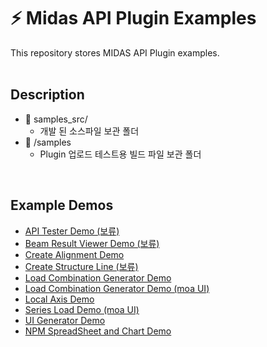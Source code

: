 # ⚡ Midas API Plugin Examples
This repository stores MIDAS API Plugin examples.
<br /><br />

## Description
- 📁 samples_src/
  - 개발 된 소스파일 보관 폴더
- 📁 /samples
  - Plugin 업로드 테스트용 빌드 파일 보관 폴더
<br />

## Example Demos
- [API Tester Demo (보류)](https://kh1012.github.io/sproj-examples/examples/api-tester)
- [Beam Result Viewer Demo (보류)](https://kh1012.github.io/sproj-examples/examples/beam-result-viewer)
- [Create Alignment Demo](https://kh1012.github.io/sproj-examples/examples/create-alignment)
- [Create Structure Line (보류)](https://kh1012.github.io/sproj-examples/examples/create-structure-line)
- [Load Combination Generator Demo](https://kh1012.github.io/sproj-examples/examples/lcom-generator)
- [Load Combination Generator Demo (moa UI)](https://kh1012.github.io/sproj-examples/examples/lcom-generator-v2)
- [Local Axis Demo](https://kh1012.github.io/sproj-examples/examples/local-axis)
- [Series Load Demo (moa UI)](https://kh1012.github.io/sproj-examples/examples/series-load-v2)
- [UI Generator Demo](https://kh1012.github.io/sproj-examples/examples/ui-generator)
- [NPM SpreadSheet and Chart Demo](https://kh1012.github.io/sproj-examples/examples/npm-spreadsheet-chart)
